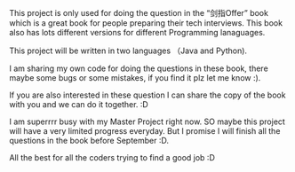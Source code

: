 This project is only used for doing the question in the “剑指Offer” book which is a great book for people preparing their tech interviews. This book also has lots different
versions for different Programming lanaguages. 


This project will be written in two languages （Java and Python).



I am sharing my own code for doing the questions in these book, there maybe some bugs or some mistakes, if you find it plz let me know :). 

If you are also interested in these question I can share the copy of the book with you and we can do it together. :D

I am superrrr busy with my Master Project right now. SO maybe this project will have a very limited progress everyday. But I promise I will finish all the questions in the book 
before September :D.


All the best for all the coders trying to find a good job :D 
